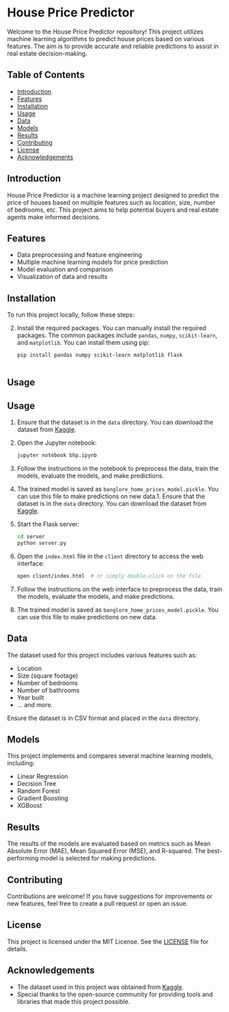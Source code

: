 # House Price Predictor

Welcome to the House Price Predictor repository! This project utilizes machine learning algorithms to predict house prices based on various features. The aim is to provide accurate and reliable predictions to assist in real estate decision-making.

## Table of Contents

- [Introduction](#introduction)
- [Features](#features)
- [Installation](#installation)
- [Usage](#usage)
- [Data](#data)
- [Models](#models)
- [Results](#results)
- [Contributing](#contributing)
- [License](#license)
- [Acknowledgements](#acknowledgements)

## Introduction

House Price Predictor is a machine learning project designed to predict the price of houses based on multiple features such as location, size, number of bedrooms, etc. This project aims to help potential buyers and real estate agents make informed decisions.

## Features

- Data preprocessing and feature engineering
- Multiple machine learning models for price prediction
- Model evaluation and comparison
- Visualization of data and results

## Installation

To run this project locally, follow these steps:

2. Install the required packages. You can manually install the required packages. The common packages include `pandas`, `numpy`, `scikit-learn`, and `matplotlib`. You can install them using pip:
    ```bash
    pip install pandas numpy scikit-learn matplotlib flask
    ```
    ```

## Usage

## Usage

1. Ensure that the dataset is in the `data` directory. You can download the dataset from [Kaggle](https://www.kaggle.com/).

2. Open the Jupyter notebook:
    ```bash
    jupyter notebook bhp.ipynb
    ```

3. Follow the instructions in the notebook to preprocess the data, train the models, evaluate the models, and make predictions.

4. The trained model is saved as `banglore_home_prices_model.pickle`. You can use this file to make predictions on new data.1. Ensure that the dataset is in the `data` directory. You can download the dataset from [Kaggle](https://www.kaggle.com/).

2. Start the Flask server:
    ```bash
    cd server
    python server.py
    ```

3. Open the `index.html` file in the `client` directory to access the web interface:
    ```bash
    open client/index.html  # or simply double-click on the file
    ```

4. Follow the instructions on the web interface to preprocess the data, train the models, evaluate the models, and make predictions.

5. The trained model is saved as `banglore_home_prices_model.pickle`. You can use this file to make predictions on new data.

## Data

The dataset used for this project includes various features such as:

- Location
- Size (square footage)
- Number of bedrooms
- Number of bathrooms
- Year built
- ... and more.

Ensure the dataset is in CSV format and placed in the `data` directory.

## Models

This project implements and compares several machine learning models, including:

- Linear Regression
- Decision Tree
- Random Forest
- Gradient Boosting
- XGBoost

## Results

The results of the models are evaluated based on metrics such as Mean Absolute Error (MAE), Mean Squared Error (MSE), and R-squared. The best-performing model is selected for making predictions.

## Contributing

Contributions are welcome! If you have suggestions for improvements or new features, feel free to create a pull request or open an issue.

## License

This project is licensed under the MIT License. See the [LICENSE](LICENSE) file for details.

## Acknowledgements

- The dataset used in this project was obtained from [Kaggle](https://www.kaggle.com/).
- Special thanks to the open-source community for providing tools and libraries that made this project possible.
